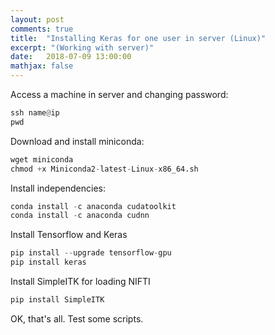 ```yaml
---
layout: post
comments: true
title:  "Installing Keras for one user in server (Linux)"
excerpt: "(Working with server)"
date:   2018-07-09 13:00:00
mathjax: false
---
```


Access a machine in server and changing password:

```python
ssh name@ip
pwd
```

Download and install miniconda:

```python
wget miniconda
chmod +x Miniconda2-latest-Linux-x86_64.sh
```

Install independencies:
```python
conda install -c anaconda cudatoolkit
conda install -c anaconda cudnn 
```

Install Tensorflow and Keras
```python
pip install --upgrade tensorflow-gpu
pip install keras
```

Install SimpleITK for loading NIFTI
```python
pip install SimpleITK
```

OK, that's all. Test some scripts.
